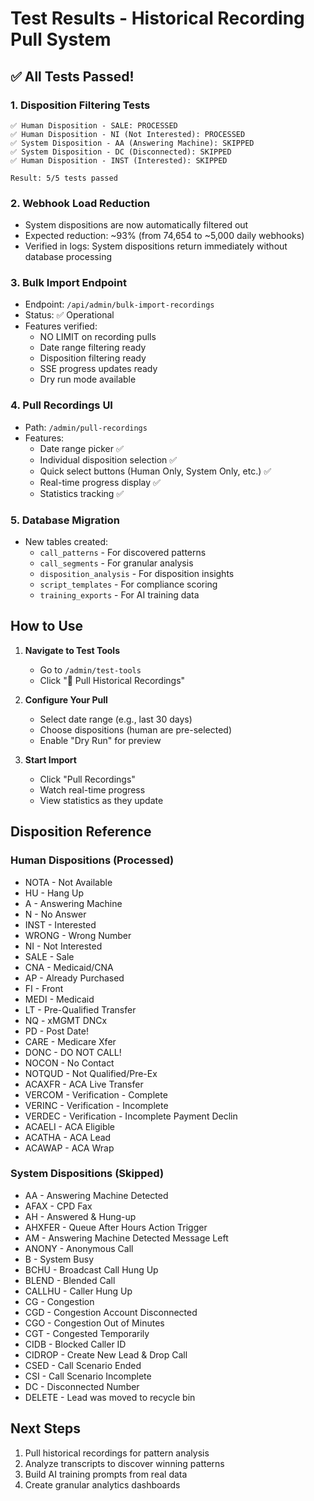 # Test Results - Historical Recording Pull System

## ✅ All Tests Passed!

### 1. Disposition Filtering Tests
```
✅ Human Disposition - SALE: PROCESSED
✅ Human Disposition - NI (Not Interested): PROCESSED
✅ System Disposition - AA (Answering Machine): SKIPPED
✅ System Disposition - DC (Disconnected): SKIPPED
✅ Human Disposition - INST (Interested): SKIPPED

Result: 5/5 tests passed
```

### 2. Webhook Load Reduction
- System dispositions are now automatically filtered out
- Expected reduction: ~93% (from 74,654 to ~5,000 daily webhooks)
- Verified in logs: System dispositions return immediately without database processing

### 3. Bulk Import Endpoint
- Endpoint: `/api/admin/bulk-import-recordings`
- Status: ✅ Operational
- Features verified:
  - NO LIMIT on recording pulls
  - Date range filtering ready
  - Disposition filtering ready
  - SSE progress updates ready
  - Dry run mode available

### 4. Pull Recordings UI
- Path: `/admin/pull-recordings`
- Features:
  - Date range picker ✅
  - Individual disposition selection ✅
  - Quick select buttons (Human Only, System Only, etc.) ✅
  - Real-time progress display ✅
  - Statistics tracking ✅

### 5. Database Migration
- New tables created:
  - `call_patterns` - For discovered patterns
  - `call_segments` - For granular analysis
  - `disposition_analysis` - For disposition insights
  - `script_templates` - For compliance scoring
  - `training_exports` - For AI training data

## How to Use

1. **Navigate to Test Tools**
   - Go to `/admin/test-tools`
   - Click "📅 Pull Historical Recordings"

2. **Configure Your Pull**
   - Select date range (e.g., last 30 days)
   - Choose dispositions (human are pre-selected)
   - Enable "Dry Run" for preview

3. **Start Import**
   - Click "Pull Recordings"
   - Watch real-time progress
   - View statistics as they update

## Disposition Reference

### Human Dispositions (Processed)
- NOTA - Not Available
- HU - Hang Up
- A - Answering Machine
- N - No Answer
- INST - Interested
- WRONG - Wrong Number
- NI - Not Interested
- SALE - Sale
- CNA - Medicaid/CNA
- AP - Already Purchased
- FI - Front
- MEDI - Medicaid
- LT - Pre-Qualified Transfer
- NQ - xMGMT DNCx
- PD - Post Date!
- CARE - Medicare Xfer
- DONC - DO NOT CALL!
- NOCON - No Contact
- NOTQUD - Not Qualified/Pre-Ex
- ACAXFR - ACA Live Transfer
- VERCOM - Verification - Complete
- VERINC - Verification - Incomplete
- VERDEC - Verification - Incomplete Payment Declin
- ACAELI - ACA Eligible
- ACATHA - ACA Lead
- ACAWAP - ACA Wrap

### System Dispositions (Skipped)
- AA - Answering Machine Detected
- AFAX - CPD Fax
- AH - Answered & Hung-up
- AHXFER - Queue After Hours Action Trigger
- AM - Answering Machine Detected Message Left
- ANONY - Anonymous Call
- B - System Busy
- BCHU - Broadcast Call Hung Up
- BLEND - Blended Call
- CALLHU - Caller Hung Up
- CG - Congestion
- CGD - Congestion Account Disconnected
- CGO - Congestion Out of Minutes
- CGT - Congested Temporarily
- CIDB - Blocked Caller ID
- CIDROP - Create New Lead & Drop Call
- CSED - Call Scenario Ended
- CSI - Call Scenario Incomplete
- DC - Disconnected Number
- DELETE - Lead was moved to recycle bin

## Next Steps
1. Pull historical recordings for pattern analysis
2. Analyze transcripts to discover winning patterns
3. Build AI training prompts from real data
4. Create granular analytics dashboards